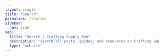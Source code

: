 ```yaml
---
layout: single
title: "Search"
permalink: /search/
sidebar:
  nav: side
seo:
  title: "Search | Crafting Supply Hub"
  description: "Search all posts, guides, and resources on Crafting Supply Hub."
  type: "website"
---
```


<div id="search-box"></div>
<script src="https://unpkg.com/simple-jekyll-search@1.10.0/dest/simple-jekyll-search.min.js"></script>
<script src="/assets/js/search.js"></script>
